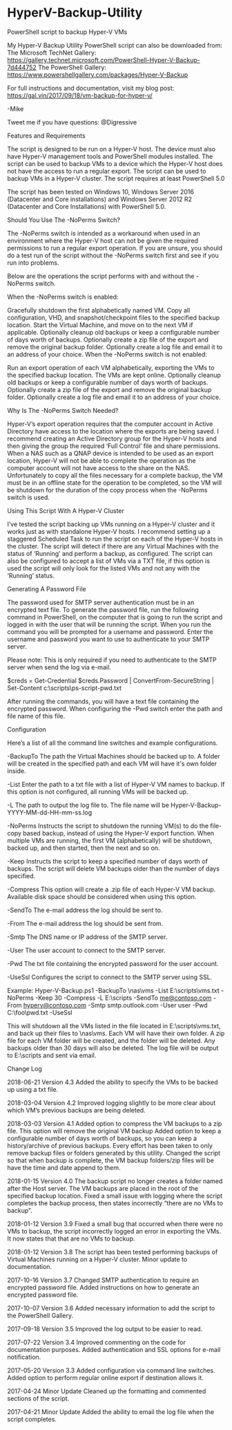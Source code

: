 # HyperV-Backup-Utility
PowerShell script to backup Hyper-V VMs

My Hyper-V Backup Utility PowerShell script can also be downloaded from:
The Microsoft TechNet Gallery: https://gallery.technet.microsoft.com/PowerShell-Hyper-V-Backup-7d444752
The PowerShell Gallery: https://www.powershellgallery.com/packages/Hyper-V-Backup

For full instructions and documentation, visit my blog post: https://gal.vin/2017/09/18/vm-backup-for-hyper-v/

-Mike

Tweet me if you have questions: @Digressive

 
Features and Requirements

The script is designed to be run on a Hyper-V host.
The device must also have Hyper-V management tools and PowerShell modules installed.
The script can be used to backup VMs to a device which the Hyper-V host does not have the access to run a regular export.
The script can be used to backup VMs in a Hyper-V cluster.
The script requires at least PowerShell 5.0

The script has been tested on Windows 10, Windows Server 2016 (Datacenter and Core installations) and Windows Server 2012 R2 (Datacenter and Core Installations) with PowerShell 5.0.


Should You Use The -NoPerms Switch?

The -NoPerms switch is intended as a workaround when used in an environment where the Hyper-V host can not be given the required permissions to run a regular export operation. If you are unsure, you should do a test run of the script without the -NoPerms switch first and see if you run into problems.

Below are the operations the script performs with and without the -NoPerms switch.

When the -NoPerms switch is enabled:

Gracefully shutdown the first alphabetically named VM.
Copy all configuration, VHD, and snapshot/checkpoint files to the specified backup location.
Start the Virtual Machine, and move on to the next VM if applicable.
Optionally cleanup old backups or keep a configurable number of days worth of backups.
Optionally create a zip file of the export and remove the original backup folder.
Optionally create a log file and email it to an address of your choice.
When the -NoPerms switch is not enabled:

Run an export operation of each VM alphabetically, exporting the VMs to the specified backup location. The VMs are kept online.
Optionally cleanup old backups or keep a configurable number of days worth of backups.
Optionally create a zip file of the export and remove the original backup folder.
Optionally create a log file and email it to an address of your choice.
 

Why Is The -NoPerms Switch Needed?

Hyper-V’s export operation requires that the computer account in Active Directory have access to the location where the exports are being saved. I recommend creating an Active Directory group for the Hyper-V hosts and then giving the group the required ‘Full Control’ file and share permissions. When a NAS such as a QNAP device is intended to be used as an export location, Hyper-V will not be able to complete the operation as the computer account will not have access to the share on the NAS. Unfortunately to copy all the files necessary for a complete backup, the VM must be in an offline state for the operation to be completed, so the VM will be shutdown for the duration of the copy process when the -NoPerms switch is used.


Using This Script With A Hyper-V Cluster

I’ve tested the script backing up VMs running on a Hyper-V cluster and it works just as with standalone Hyper-V hosts. I recommend setting up a staggered Scheduled Task to run the script on each of the Hyper-V hosts in the cluster. The script will detect if there are any Virtual Machines with the status of ‘Running’ and perform a backup, as configured. The script can also be configured to accept a list of VMs via a TXT file, if this option is used the script will only look for the listed VMs and not any with the ‘Running’ status.


Generating A Password File

The password used for SMTP server authentication must be in an encrypted text file. To generate the password file, run the following command in PowerShell, on the computer that is going to run the script and logged in with the user that will be running the script. When you run the command you will be prompted for a username and password. Enter the username and password you want to use to authenticate to your SMTP server.

Please note: This is only required if you need to authenticate to the SMTP server when send the log via e-mail.

$creds = Get-Credential
$creds.Password | ConvertFrom-SecureString | Set-Content c:\scripts\ps-script-pwd.txt

After running the commands, you will have a text file containing the encrypted password. When configuring the -Pwd switch enter the path and file name of this file.


Configuration

Here’s a list of all the command line switches and example configurations.

-BackupTo
The path the Virtual Machines should be backed up to. A folder will be created in the specified path and each VM will have it's own folder inside.

-List 
Enter the path to a txt file with a list of Hyper-V VM names to backup. If this option is not configured, all running VMs will be backed up.

-L
The path to output the log file to. The file name will be Hyper-V-Backup-YYYY-MM-dd-HH-mm-ss.log

-NoPerms
Instructs the script to shutdown the running VM(s) to do the file-copy based backup, instead of using the Hyper-V export function. When multiple VMs are running, the first VM (alphabetically) will be shutdown, backed up, and then started, then the next and so on.

-Keep
Instructs the script to keep a specified number of days worth of backups. The script will delete VM backups older than the number of days specified.

-Compress
This option will create a .zip file of each Hyper-V VM backup. Available disk space should be considered when using this option.

-SendTo
The e-mail address the log should be sent to.

-From
The e-mail address the log should be sent from.

-Smtp
The DNS name or IP address of the SMTP server.

-User
The user account to connect to the SMTP server.

-Pwd
The txt file containing the encrypted password for the user account.

-UseSsl
Configures the script to connect to the SMTP server using SSL.

Example:
Hyper-V-Backup.ps1 -BackupTo \\nas\vms -List E:\scripts\vms.txt -NoPerms -Keep 30 -Compress -L E:\scripts -SendTo me@contoso.com -From hyperv@contoso.com -Smtp smtp.outlook.com -User user -Pwd C:\foo\pwd.txt -UseSsl

This will shutdown all the VMs listed in the file located in E:\scripts\vms.txt, and back up their files to \\nas\vms. Each VM will have their own folder. A zip file for each VM folder will be created, and the folder will be deleted. Any backups older than 30 days will also be deleted. The log file will be output to E:\scripts and sent via email.


Change Log

2018-06-21 Version 4.3
Added the ability to specify the VMs to be backed up using a txt file.

2018-03-04 Version 4.2
Improved logging slightly to be more clear about which VM’s previous backups are being deleted.

2018-03-03 Version 4.1
Added option to compress the VM backups to a zip file. This option will remove the original VM backup
Added option to keep a configurable number of days worth of backups, so you can keep a history/archive of previous backups. Every effort has been taken to only remove backup files or folders generated by this utility.
Changed the script so that when backup is complete, the VM backup folders/zip files will be have the time and date append to them.

2018-01-15 Version 4.0
The backup script no longer creates a folder named after the Host server. The VM backups are placed in the root of the specified backup location.
Fixed a small issue with logging where the script completes the backup process, then states incorrectly “there are no VMs to backup”.

2018-01-12 Version 3.9
Fixed a small bug that occurred when there were no VMs to backup, the script incorrectly logged an error in exporting the VMs. It now states that that are no VMs to backup.

2018-01-12 Version 3.8
The script has been tested performing backups of Virtual Machines running on a Hyper-V cluster.
Minor update to documentation.

2017-10-16 Version 3.7
Changed SMTP authentication to require an encrypted password file.
Added instructions on how to generate an encrypted password file.

2017-10-07 Version 3.6
Added necessary information to add the script to the PowerShell Gallery.

2017-09-18 Version 3.5
Improved the log output to be easier to read.

2017-07-22 Version 3.4
Improved commenting on the code for documentation purposes.
Added authentication and SSL options for e-mail notification.

2017-05-20 Version 3.3
Added configuration via command line switches.
Added option to perform regular online export if destination allows it.

2017-04-24 Minor Update
Cleaned up the formatting and commented sections of the script.

2017-04-21 Minor Update
Added the ability to email the log file when the script completes.
